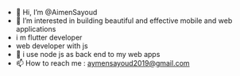 - 👋 Hi, I’m @AimenSayoud
- 👀 I’m interested in building beautiful and effective mobile and web applications
- i m flutter developer  
- web developer with js
- 🌱 i use node js as back end to my web apps
- 📫 How to reach me  : aymensayoud2019@gmail.com

<!---
AimenSayoud/AimenSayoud is a ✨ special ✨ repository because its `README.md` (this file) appears on your GitHub profile.
You can click the Preview link to take a look at your changes.
--->
